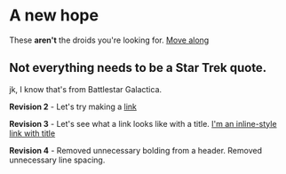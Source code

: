 # A new hope

These **aren't** the droids you're looking for. [Move along](https://www.google.com)

## Not everything needs to be a Star Trek quote. 

jk, I know that's from Battlestar Galactica.

**Revision 2** - Let's try making a [link](https://www.google.com)

**Revision 3** - Let's see what a link looks like with a title. [I'm an inline-style link with title](https://www.google.com "Google's Homepage")

**Revision 4** - Removed unnecessary bolding from a header. Removed unnecessary line spacing. 